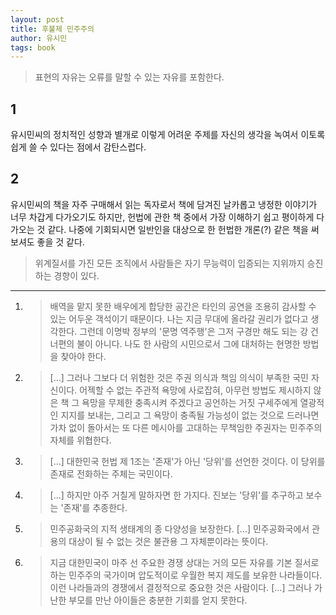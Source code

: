 ```yaml
---
layout: post
title: 후불제 민주주의
author: 유시민
tags: book
---
```


> 표현의 자유는 오류를 말할 수 있는 자유를 포함한다.

## 1
유시민씨의 정치적인 성향과 별개로 이렇게 어려운 주제를 자신의 생각을 녹여서 이토록 쉽게 쓸 수 있다는 점에서 감탄스럽다.

## 2
유시민씨의 책을 자주 구매해서 읽는 독자로서 책에 담겨진 날카롭고 냉정한 이야기가 너무 차갑게 다가오기도 하지만, 헌법에 관한 책 중에서 가장 이해하기 쉽고 평이하게 다가오는 것 같다. 나중에 기회되시면 일반인을 대상으로 한 헌법한 개론(?) 같은 책을 써보셔도 좋을 것 같다.

> 위계질서를 가진 모든 조직에서 사람들은 자기 무능력이 입증되는 지위까지 승진하는 경향이 있다.
----

1. > 배역을 맡지 못한 배우에게 합당한 공간은 타인의 공연을 조용히 감사할 수 있는 어두운 객석이기 때문이다. 나는 지금 무대에 올라갈 권리가 없다고 생각한다. 그런데 이명박 정부의 '문명 역주행'은 그저 구경만 해도 되는 강 건너편의 불이 아니다. 나도 한 사람의 시민으로서 그에 대처하는 현명한 방법을 찾아야 한다.

2. >  [...] 그러나 그보다 더 위험한 것은 주권 의식과 책임 의식이 부족한 국민 자신이다. 어젝할 수 없는 주관적 욕망에 사로잡혀, 아무런 방법도 제시하지 않은 책 그 욕망을 무제한 충족시켜 주겠다고 공언하는 거짓 구세주에게 열광적인 지지를 보내는, 그리고 그 욕망이 충족될 가능성이 없는 것으로 드러나면 가차 없이 돌아서는 또 다른 메시아를 고대하는 무책임한 주권자는 민주주의 자체를 위협한다.

3. > [...] 대한민국 헌법 제 1조는 '존재'가 아닌 '당위'를 선언한 것이다. 이 당위를 존재로 전화하는 주체는 국민이다.

4. >  [...] 하지만 아주 거칠게 말하자면 한 가지다. 진보는 '당위'를 추구하고 보수는 '존재'를 추종한다. 

5. > 민주공화국의 지적 생태계의 종 다양성을 보장한다. [...] 민주공화국에서 관용의 대상이 될 수 없는 것은 불관용 그 자체뿐이라는 뜻이다.

6. > 지금 대한민국이 마주 선 주요한 경쟁 상대는 거의 모든 자유를 기본 질서로 하는 민주주의 국가이며 압도적이로 우월한 복지 제도를 보유한 나라들이다. 이런 나라들과의 경쟁에서 결정적으로 중요한 것은 사람이다. [...] 그러나 가난한 부모를 만난 아이들은 충분한 기회를 얻지 못한다.

